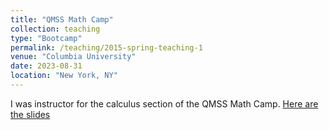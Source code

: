 ```yaml
---
title: "QMSS Math Camp"
collection: teaching
type: "Bootcamp"
permalink: /teaching/2015-spring-teaching-1
venue: "Columbia University"
date: 2023-08-31
location: "New York, NY"
---
```


I was instructor for the calculus section of the QMSS Math Camp. [Here are the slides](/files/mathcampEmile.pdf)



